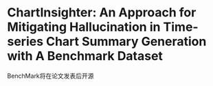 # ChartInsighter: An Approach for Mitigating Hallucination in Time-series Chart Summary Generation with A Benchmark Dataset
BenchMark将在论文发表后开源
